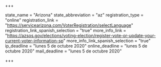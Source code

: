 +++

state_name = "Arizona"
state_abbreviation = "az"
registration_type = "online"
registration_link = "https://servicearizona.com/VoterRegistration/selectLanguage"
registration_link_spanish_selection = "true"
more_info_link = "https://azsos.gov/elections/voting-election/register-vote-or-update-your-current-voter-information-sp"
more_info_link_spanish_selection = "true"
ip_deadline = "lunes 5 de octubre 2020"
online_deadline = "lunes 5 de octubre 2020"
mail_deadline = "lunes 5 de octubre 2020"

+++